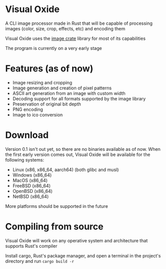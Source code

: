 # Visual Oxide
A CLI image processor made in Rust that will be capable of processing images (color, size, crop, effects, etc) and encoding them

Visual Oxide uses the [image crate](https://crates.io/crates/image) library for most of its capabilities 

The program is currently on a very early stage

# Features (as of now)
- Image resizing and cropping
- Image generation and creation of pixel patterns
- ASCII art generation from an image with custom width
- Decoding support for all formats supported by the image library
- Preservation of original bit depth
- PNG encoding
- Image to ico conversion

# Download

Version 0.1 isn't out yet, so there are no binaries available as of now.
When the first early version comes out, Visual Oxide will be available for the following systems:
- Linux (x86, x86_64, aarch64) (both glibc and musl)
- Windows (x86_64)
- MacOS (x86_64)
- FreeBSD (x86_64)
- OpenBSD (x86_64)
- NetBSD (x86_64)

More platforms should be supported in the future

# Compiling from source
Visual Oxide will work on any operative system and architecture that supports Rust's compiler

Install cargo, Rust's package manager, and open a terminal in the project's directory and run ``` cargo build -r ```
